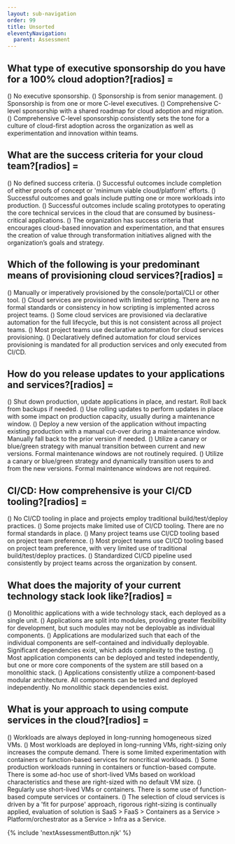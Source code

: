 ```yaml
---
layout: sub-navigation
order: 99
title: Unsorted
eleventyNavigation:
  parent: Assessment
---
```




## What type of executive sponsorship do you have for a 100% cloud adoption?[radios] = 

() No executive sponsorship.
() Sponsorship is from senior management.
() Sponsorship is from one or more C-level executives.
() Comprehensive C-level sponsorship with a shared roadmap for cloud adoption and migration.
() Comprehensive C-level sponsorship consistently sets the tone for a culture of cloud-first adoption across the organization as well as experimentation and innovation within teams.

## What are the success criteria for your cloud team?[radios] = 

() No defined success criteria.
() Successful outcomes include completion of either proofs of concept or 'minimum viable cloud/platform' efforts.
() Successful outcomes and goals include putting one or more workloads into production.
() Successful outcomes include scaling prototypes to operating the core technical services in the cloud that are consumed by business-critical applications.
() The organization has success criteria that encourages cloud-based innovation and experimentation, and that ensures the creation of value through transformation initiatives aligned with the organization’s goals and strategy.


## Which of the following is your predominant means of provisioning cloud services?[radios] = 

() Manually or imperatively provisioned by the console/portal/CLI or other tool.
() Cloud services are provisioned with limited scripting. There are no formal standards or consistency in how scripting is implemented across project teams.
() Some cloud services are provisioned via declarative automation for the full lifecycle, but this is not consistent across all project teams.
() Most project teams use declarative automation for cloud services provisioning.
() Declaratively defined automation for cloud services provisioning is mandated for all production services and only executed from CI/CD.

## How do you release updates to your applications and services?[radios] = 

() Shut down production, update applications in place, and restart. Roll back from backups if needed.
() Use rolling updates to perform updates in place with some impact on production capacity, usually during a maintenance window.
() Deploy a new version of the application without impacting existing production with a manual cut-over during a maintenance window. Manually fall back to the prior version if needed.
() Utilize a canary or blue/green strategy with manual transition between current and new versions. Formal maintenance windows are not routinely required.
() Utilize a canary or blue/green strategy and dynamically transition users to and from the new versions. Formal maintenance windows are not required.

## CI/CD: How comprehensive is your CI/CD tooling?[radios] = 

() No CI/CD tooling in place and projects employ traditional build/test/deploy practices.
() Some projects make limited use of CI/CD tooling. There are no formal standards in place.
() Many project teams use CI/CD tooling based on project team preference.
() Most project teams use CI/CD tooling based on project team preference, with very limited use of traditional build/test/deploy practices.
() Standardized CI/CD pipeline used consistently by project teams across the organization by consent.

## What does the majority of your current technology stack look like?[radios] = 

() Monolithic applications with a wide technology stack, each deployed as a single unit.
() Applications are split into modules, providing greater flexibility for development, but such modules may not be deployable as individual components.
() Applications are modularized such that each of the individual components are self-contained and individually deployable. Significant dependencies exist, which adds complexity to the testing.
() Most application components can be deployed and tested independently, but one or more core components of the system are still based on a monolithic stack.
() Applications consistently utilize a component-based modular architecture. All components can be tested and deployed independently. No monolithic stack dependencies exist.

## What is your approach to using compute services in the cloud?[radios] = 

() Workloads are always deployed in long-running homogeneous sized VMs.
() Most workloads are deployed in long-running VMs, right-sizing only increases the compute demand. There is some limited experimentation with containers or function-based services for noncritical workloads.
() Some production workloads running in containers or function-based compute. There is some ad-hoc use of short-lived VMs based on workload characteristics and these are right-sized with no default VM size.
() Regularly use short-lived VMs or containers. There is some use of function-based compute services or containers.
() The selection of cloud services is driven by a 'fit for purpose' approach, rigorous right-sizing is continually applied, evaluation of solution is SaaS > FaaS > Containers as a Service > Platform/orchestrator as a Service > Infra as a Service.


{% include 'nextAssessmentButton.njk' %}
